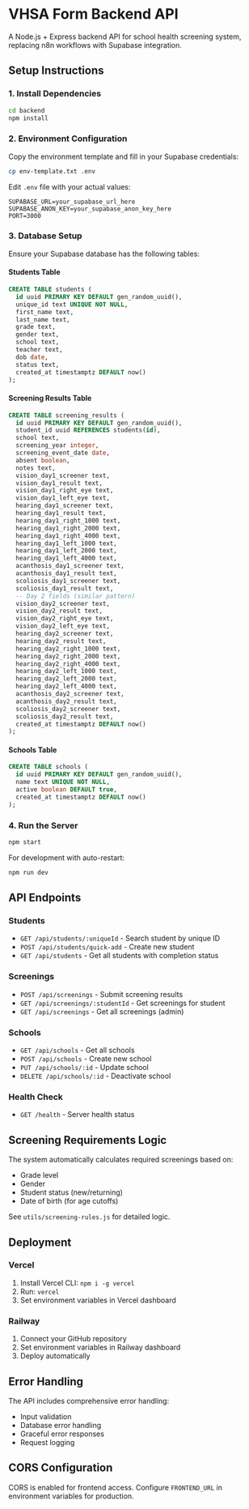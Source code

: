 # VHSA Form Backend API

A Node.js + Express backend API for school health screening system, replacing n8n workflows with Supabase integration.

## Setup Instructions

### 1. Install Dependencies
```bash
cd backend
npm install
```

### 2. Environment Configuration
Copy the environment template and fill in your Supabase credentials:
```bash
cp env-template.txt .env
```

Edit `.env` file with your actual values:
```
SUPABASE_URL=your_supabase_url_here
SUPABASE_ANON_KEY=your_supabase_anon_key_here
PORT=3000
```

### 3. Database Setup
Ensure your Supabase database has the following tables:

#### Students Table
```sql
CREATE TABLE students (
  id uuid PRIMARY KEY DEFAULT gen_random_uuid(),
  unique_id text UNIQUE NOT NULL,
  first_name text,
  last_name text,
  grade text,
  gender text,
  school text,
  teacher text,
  dob date,
  status text,
  created_at timestamptz DEFAULT now()
);
```

#### Screening Results Table
```sql
CREATE TABLE screening_results (
  id uuid PRIMARY KEY DEFAULT gen_random_uuid(),
  student_id uuid REFERENCES students(id),
  school text,
  screening_year integer,
  screening_event_date date,
  absent boolean,
  notes text,
  vision_day1_screener text,
  vision_day1_result text,
  vision_day1_right_eye text,
  vision_day1_left_eye text,
  hearing_day1_screener text,
  hearing_day1_result text,
  hearing_day1_right_1000 text,
  hearing_day1_right_2000 text,
  hearing_day1_right_4000 text,
  hearing_day1_left_1000 text,
  hearing_day1_left_2000 text,
  hearing_day1_left_4000 text,
  acanthosis_day1_screener text,
  acanthosis_day1_result text,
  scoliosis_day1_screener text,
  scoliosis_day1_result text,
  -- Day 2 fields (similar pattern)
  vision_day2_screener text,
  vision_day2_result text,
  vision_day2_right_eye text,
  vision_day2_left_eye text,
  hearing_day2_screener text,
  hearing_day2_result text,
  hearing_day2_right_1000 text,
  hearing_day2_right_2000 text,
  hearing_day2_right_4000 text,
  hearing_day2_left_1000 text,
  hearing_day2_left_2000 text,
  hearing_day2_left_4000 text,
  acanthosis_day2_screener text,
  acanthosis_day2_result text,
  scoliosis_day2_screener text,
  scoliosis_day2_result text,
  created_at timestamptz DEFAULT now()
);
```

#### Schools Table
```sql
CREATE TABLE schools (
  id uuid PRIMARY KEY DEFAULT gen_random_uuid(),
  name text UNIQUE NOT NULL,
  active boolean DEFAULT true,
  created_at timestamptz DEFAULT now()
);
```

### 4. Run the Server
```bash
npm start
```

For development with auto-restart:
```bash
npm run dev
```

## API Endpoints

### Students
- `GET /api/students/:uniqueId` - Search student by unique ID
- `POST /api/students/quick-add` - Create new student
- `GET /api/students` - Get all students with completion status

### Screenings
- `POST /api/screenings` - Submit screening results
- `GET /api/screenings/:studentId` - Get screenings for student
- `GET /api/screenings` - Get all screenings (admin)

### Schools
- `GET /api/schools` - Get all schools
- `POST /api/schools` - Create new school
- `PUT /api/schools/:id` - Update school
- `DELETE /api/schools/:id` - Deactivate school

### Health Check
- `GET /health` - Server health status

## Screening Requirements Logic

The system automatically calculates required screenings based on:
- Grade level
- Gender
- Student status (new/returning)
- Date of birth (for age cutoffs)

See `utils/screening-rules.js` for detailed logic.

## Deployment

### Vercel
1. Install Vercel CLI: `npm i -g vercel`
2. Run: `vercel`
3. Set environment variables in Vercel dashboard

### Railway
1. Connect your GitHub repository
2. Set environment variables in Railway dashboard
3. Deploy automatically

## Error Handling

The API includes comprehensive error handling:
- Input validation
- Database error handling
- Graceful error responses
- Request logging

## CORS Configuration

CORS is enabled for frontend access. Configure `FRONTEND_URL` in environment variables for production.
